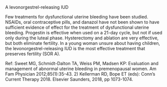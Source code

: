 A levonorgestrel-releasing IUD

Few treatments for dysfunctional uterine bleeding have been studied. NSAIDs, oral contraceptive pills, and danazol have not been shown to have sufficient evidence of effect for the treatment of dysfunctional uterine bleeding. Progestin is effective when used on a 21-day cycle, but not if used only during the luteal phase. Hysterectomy and ablation are very effective, but both eliminate fertility. In a young woman unsure about having children, the levonorgestrel-releasing IUD is the most effective treatment that preserves fertility (SOR A).

Ref: Sweet MG, Schmidt-Dalton TA, Weiss PM, Madsen KP: Evaluation and management of abnormal uterine bleeding in premenopausal women. Am Fam Physician 2012;85(1):35-43.  2) Kellerman RD, Bope ET (eds): Conn’s Current Therapy 2018. Elsevier Saunders, 2018, pp 1073-1074.